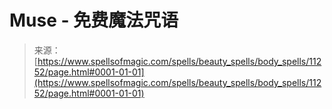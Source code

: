 <!--yml

category: 未分类

date: 2024-06-12 18:48:20

-->

# Muse - 免费魔法咒语

> 来源：[https://www.spellsofmagic.com/spells/beauty_spells/body_spells/11252/page.html#0001-01-01](https://www.spellsofmagic.com/spells/beauty_spells/body_spells/11252/page.html#0001-01-01)
